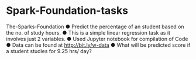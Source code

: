 # Spark-Foundation-tasks


The-Sparks-Foundation ● Predict the percentage of an student based on the no. of study hours. ● This is a simple linear regression task as it involves just 2 variables. ● Used Jupyter notebook for compilation of Code ● Data can be found at http://bit.ly/w-data ● What will be predicted score if a student studies for 9.25 hrs/ day?
